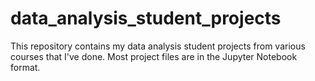 # data_analysis_student_projects
This repository contains my data analysis student projects from various courses that I've done.
Most project files are in the Jupyter Notebook format.
